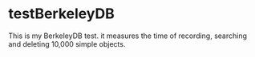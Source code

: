 # testBerkeleyDB
This is my BerkeleyDB test.
it measures the time of recording, searching and deleting 10,000 simple objects.
